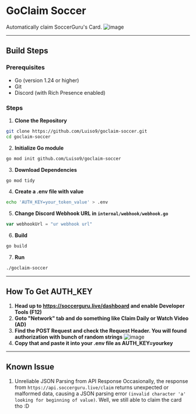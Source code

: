 # GoClaim Soccer
Automatically claim SoccerGuru's Card.
![image](https://github.com/user-attachments/assets/72dc7970-7db7-4d4e-8169-50f4c6a64cf9)


---
## Build Steps

### Prerequisites

- Go (version 1.24 or higher)
- Git
- Discord (with Rich Presence enabled)

### Steps
 1. **Clone the Repository**
```bash
git clone https://github.com/Luiso9/goclaim-soccer.git
cd goclaim-soccer
```
 2. **Initialize Go module**
```bash
go mod init github.com/Luiso9/goclaim-soccer
```

 3. **Download Dependencies**
```bash
go mod tidy
```

 4. **Create a .env file with value**
```bash
echo 'AUTH_KEY=your_token_value' > .env
```

 5. **Change Discord Webhook URL in `internal/webhook/webhook.go`**
```go
var webhookUrl = "ur webhook url"
```

 6. **Build**
```bash
go build
```

 7. **Run**
```bash
./goclaim-soccer
```

---

## How To Get AUTH_KEY

1. **Head up to https://soccerguru.live/dashboard and enable Developer Tools (F12)**
2. **Goto "Network" tab and do something like Claim Daily or Watch Video (AD)**
3. **Find the POST Request and check the Request Header. You will found authorization with bunch of random strings**
![image](https://github.com/user-attachments/assets/d2829c1d-1ef9-487b-9bd1-10ee45b91210)
4. **Copy that and paste it into your .env file as AUTH_KEY=yourkey**

---

## Known Issue

1. Unreliable JSON Parsing from API Response
Occasionally, the response from `https://api.soccerguru.live/claim` returns unexpected or malformed data, causing a JSON parsing error `(invalid character 'a' looking for beginning of value)`.
Well, we still able to claim the card tho :D
